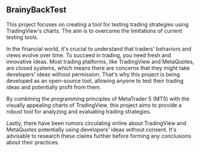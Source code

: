 ## BrainyBackTest
This project focuses on creating a tool for testing trading strategies using TradingView's charts. The aim is to overcome the limitations of current testing tools.

In the financial world, it's crucial to understand that traders' behaviors and views evolve over time. To succeed in trading, you need fresh and innovative ideas. Most trading platforms, like TradingView and MetaQuotes, are closed systems, which means there are concerns that they might take developers' ideas without permission. That's why this project is being developed as an open-source tool, allowing anyone to test their trading ideas and potentially profit from them.

By combining the programming principles of MetaTrader 5 (MT5) with the visually appealing charts of TradingView, this project aims to provide a robust tool for analyzing and evaluating trading strategies.

Lastly, there have been rumors circulating online about TradingView and MetaQuotes potentially using developers' ideas without consent. It's advisable to research these claims further before forming any conclusions about their practices.